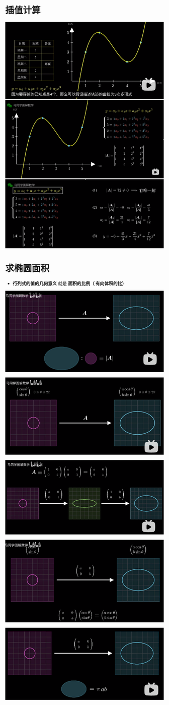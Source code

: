 # 插值计算

![](../photo/Pasted%20image%2020240312104627.png)
![](../photo/Pasted%20image%2020240312104841.png)
![](../photo/Pasted%20image%2020240312104905.png)

# 求椭圆面积
- **行列式的值的几何意义** 就是 **面积的比例（ 有向体积的比）**

![](../photo/Pasted%20image%2020240312124846.png)

![](../photo/Pasted%20image%2020240312124829.png)

![](../photo/Pasted%20image%2020240312124752.png)

![](../photo/Pasted%20image%2020240312124730.png)

![](../photo/Pasted%20image%2020240312124658.png)
